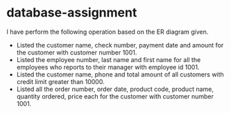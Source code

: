 # database-assignment

I have perform the following operation based on the ER diagram given.<br>
<ul>
  <li>
Listed the customer name, check number, payment date and amount for the customer with customer number 1001.
  </li>
<li>
Listed the employee number, last name and first name for all the employees  who reports to their manager with employee id 1001.
  </li>
<li>
Listed the customer name, phone and total amount of all customers with credit limit greater than 10000.
  </li>
  <li>
Listed all the order number, order date, product code, product name, quantity ordered, price each  for the customer with customer number 1001.
  </li>

